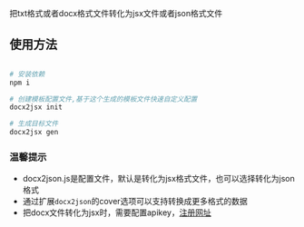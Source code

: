 把txt格式或者docx格式文件转化为jsx文件或者json格式文件

##  使用方法
``` bash

# 安装依赖
npm i

# 创建模板配置文件,基于这个生成的模板文件快速自定义配置
docx2jsx init

# 生成目标文件
docx2jsx gen

```

### 温馨提示
- docx2json.js是配置文件，默认是转化为jsx格式文件，也可以选择转化为json格式
- 通过扩展`docx2json`的cover选项可以支持转换成更多格式的数据
- 把docx文件转化为jsx时，需要配置apikey，[注册网址](https://account.cloudmersive.com/keys)
